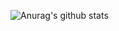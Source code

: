 ![Anurag's github stats](https://github-readme-stats.vercel.app/api?username=ganesh-k13&show_icons=true&theme=radical)
